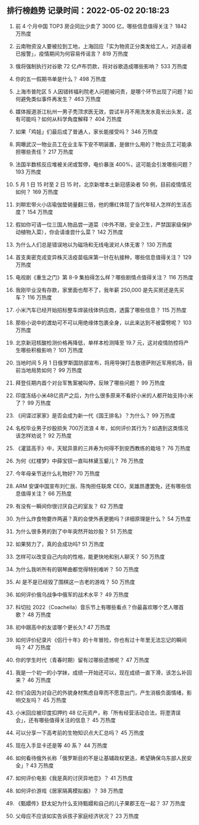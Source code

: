 
## 排行榜趋势 记录时间：2022-05-02 20:18:23
  
  1. 前 4 个月中国 TOP3 房企同比少卖了 3000 亿，哪些信息值得关注？ 1842 万热度
    
  2. 云南物资没人要被拉到工地，上海回应「实为物资正分类发给工人，对造谣者已报警」，疫情期间为何容易传谣言？ 819 万热度
    
  3. 俄将强制执行对谷歌 72 亿卢布罚款，将对谷歌造成哪些影响？ 533 万热度
    
  4. 你的五一假期书单是什么？ 498 万热度
    
  5. 上海市普陀区 5 人因错转福利院老人问题被问责，是哪个环节出现了问题？如何避免类似事件再发生？ 463 万热度
    
  6. 媒体报道浙江杭州一男子秃顶求医无效，尝试半月不用洗发水竟长出头发，这有可能吗？如何从科学角度解释？ 404 万热度
    
  7. 如果「鸡娃」们最后成了普通人，家长能接受吗？ 346 万热度
    
  8. 网曝武汉一物业员工在业主车下安不明装置，是做什么用的？物业员工可能承担哪些责任？ 217 万热度
    
  9. 法国半数核反应堆被关闭或暂停，电价暴涨 400%，这可能会引发哪些问题？ 193 万热度
    
  10. 5 月 1 日 15 时至 2 日 15 时，北京新增本土新冠感染者 50 例，目前疫情情况如何？ 169 万热度
    
  11. 刘畊宏带火小店瑜伽垫销量翻三倍，他的爆红体现了当代年轻人怎样的生活态度？ 154 万热度
    
  12. 假如你可请一位三国人物品尝一道菜（中外不限，安全卫生，严禁国家级保护动植物入菜），你会请谁尝什么菜？ 142 万热度
    
  13. 为什么人们总是错误地以为磁场和无线电波对人体无害？ 130 万热度
    
  14. 首支奥密克戎变异株灭活疫苗临床第一针在杭接种，哪些信息值得关注？ 129 万热度
    
  15. 电视剧《重生之门》第 8-9 集拍得怎么样？哪些剧情点值得关注？ 116 万热度
    
  16. 我刚毕业没有存款，家里面也帮不了，我年薪 250,000 是先买房还是先买车？ 116 万热度
    
  17. 小米汽车已经开始招标整车焊装线体供应商，透露了哪些信息？ 115 万热度
    
  18. 那些小说中的渡劫可不可以用绝缘体包裹全身，以此来达到不被雷劈呢？ 103 万热度
    
  19. 北京新冠核酸检测价格再降低，单样本检测降至 19.7 元，这对疫情防控将产生哪些积极影响？ 101 万热度
    
  20. 当地时间 5 月 1 日俄罗斯国防部宣布，将用导弹打击敖德萨附近军用机场，目前当地局势如何？ 99 万热度
    
  21. 拜登任期内首个对台军售案被叫停，反映了哪些问题？ 99 万热度
    
  22. 印度冻结小米48亿资产之后，为什么很多原来不看好小米的人都开始支持小米了？ 99 万热度
    
  23. 《间谍过家家》是否会成为新一代《国王排名》？为什么？ 99 万热度
    
  24. 名校毕业男子炒股损失 700万流浪 4 年，如何评价其行为？如遇到这类情况该怎样劝说？ 92 万热度
    
  25. 《灌篮高手》中，天赋异禀的三井寿为何得不到安西教练的栽培？ 76 万热度
    
  26. 为何《红楼梦》中薛宝钗一直叫林黛玉颦儿？ 76 万热度
    
  27. 今年母亲节送什么礼物好? 70 万热度
    
  28. ARM 安谋中国宣布刘仁辰、陈恂担任联席 CEO，吴雄昂遭罢免，还有哪些信息值得关注？ 66 万热度
    
  29. 有没有一瞬间你很讨厌自己的室友？ 62 万热度
    
  30. 为什么炸食物要炸两遍？真的会使外表更脆吗？详细原理是什么？ 54 万热度
    
  31. 为什么很多男的到了中年突然开始炒股？ 51 万热度
    
  32. 如果努力了，真的会成功吗? 51 万热度
    
  33. 怎样可以改变自己内向的性格，能更快地和别人聊天？ 50 万热度
    
  34. 为什么我听所有的钢琴曲都觉得特别难听？ 50 万热度
    
  35. AI 是不是已经毁了围棋这一古老的游戏？ 50 万热度
    
  36. 如何评价俄乌战争中俄军的战术水平？ 49 万热度
    
  37. 科切拉 2022（Coachella）音乐节上有哪些看点？你最喜欢哪个艺人哪首歌？ 48 万热度
    
  38. 初中跟高中的友谊哪个更长久? 47 万热度
    
  39. 如何评价纪录片《侣行十年》的十年冒险，你也有过十年里无法忘记的瞬间吗？ 47 万热度
    
  40. 你的学生时代（青春时期）留有过哪些遗憾呢？ 47 万热度
    
  41. 我是一个初一的小学妹，成绩一开始还可以，现在成绩一直下滑，该怎么补回来？ 46 万热度
    
  42. 你们会因为对自己的外貌身材焦虑自卑而不愿意出门，产生消极负面情绪，影响交友吗？ 45 万热度
    
  43. 小米回应被印度扣押约 48 亿元资产，称「所有经营活动合法，将澄清误会」，还有哪些值得关注的信息？ 45 万热度
    
  44. 可以分享一下高考前的生物知识点大汇总吗？ 45 万热度
    
  45. 现在入手显卡还是等 40 系？ 44 万热度
    
  46. 如何看待俄外长称「俄罗斯目的不是让基辅政权更迭，希望确保乌东部人民安全」? 43 万热度
    
  47. 如何评价电影《我是真的讨厌异地恋》？ 41 万热度
    
  48. 如何评价游戏《居家隔离模拟器》？ 38 万热度
    
  49. 《甄嬛传》舒太妃为什么支持甄嬛和自己的儿子果郡王在一起？ 37 万热度
    
  50. 父母应不应该如实告诉孩子家庭经济状况？ 23 万热度
    